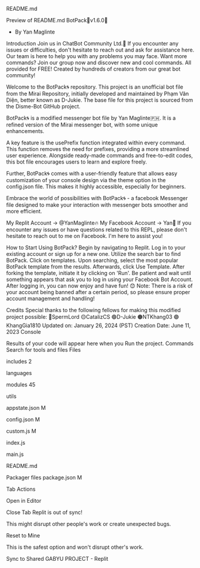 
README.md

Preview of README.md
BotPack🤖v1.6.0🚀
- By Yan Maglinte

Introduction
Join us in ChatBot Community Ltd.🍪
If you encounter any issues or difficulties, don't hesitate to reach out and ask for assistance here. Our team is here to help you with any problems you may face.
Want more commands? Join our group now and discover new and cool commands. All provided for FREE! Created by hundreds of creators from our great bot community!


Welcome to the BotPack🌀 repository. This project is an unofficial bot file from the Mirai Repository, initially developed and maintained by Phạm Văn Diện, better known as D-Jukie. The base file for this project is sourced from the Disme-Bot GitHub project.

BotPack🌀 is a modified messenger bot file by Yan Maglinte🇵🇭. It is a refined version of the Mirai messenger bot, with some unique enhancements.

A key feature is the usePrefix function integrated within every command. This function removes the need for prefixes, providing a more streamlined user experience. Alongside ready-made commands and free-to-edit codes, this bot file encourages users to learn and explore freely.


Further, BotPack🌀 comes with a user-friendly feature that allows easy customization of your console design via the theme option in the config.json file. This makes it highly accessible, especially for beginners.


Embrace the world of possibilities with BotPack🌀 - a facebook Messenger file designed to make your interaction with messenger bots smoother and more efficient.

My Replit Account -> @YanMaglinte🔥
My Facebook Account -> Yan🚀
If you encounter any issues or have questions related to this REPL, please don't hesitate to reach out to me on Facebook. I'm here to assist you!

How to Start Using BotPack?
Begin by navigating to Replit.
Log in to your existing account or sign up for a new one.
Utilize the search bar to find BotPack.
Click on templates.
Upon searching, select the most popular BotPack template from the results.
Afterwards, click Use Template.
After forking the template, initiate it by clicking on 'Run'.
Be patient and wait until something appears that ask you to log in using your Facebook Bot Account.
After logging in, you can now enjoy and have fun! 😊
Note: There is a risk of your account being banned after a certain period, so please ensure proper account management and handling!

Credits
Special thanks to the following fellows for making this modified project possible:
🔴SpermLord
🟡CatalizCS
🟢D-Jukie
🟠NTKhang03
🟣KhangGia1810
Updated on: January 26, 2024 (PST)
Creation Date: June 11, 2023
Console

Results of your code will appear here when you 
Run
 the project.
Commands
Search for tools and files
Files



includes
2

languages

modules
45

utils

appstate.json
M

config.json
M

custom.js
M

index.js

main.js

README.md

Packager files
package.json
M

Tab Actions

Open in Editor

Close Tab
Replit is out of sync!

This might disrupt other people's work or create unexpected bugs.

Reset to Mine

This is the safest option and won't disrupt other's work.

Sync to Shared
GABYU PROJECT - Replit
